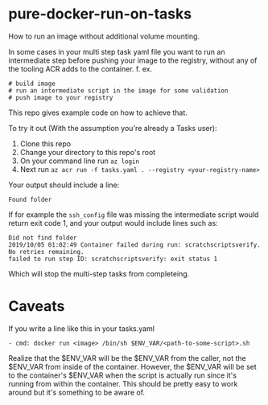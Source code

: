 # pure-docker-run-on-tasks
How to run an image without additional volume mounting.

In some cases in your multi step task yaml file you want to run an intermediate step before pushing your image to the registry, without any of the tooling ACR adds to the container. f. ex.

```
# build image
# run an intermediate script in the image for some validation
# push image to your registry
```

This repo gives example code on how to achieve that. 

To try it out (With the assumption you're already a Tasks user):

1) Clone this repo
2) Change your directory to this repo's root
3) On your command line run `az login`
4) Next run `az acr run -f tasks.yaml . --registry <your-registry-name>`

Your output should include a line:

`Found folder`

If for example the `ssh_config` file was missing the intermediate script would return exit code 1, and your output would include lines such as:

```
Did not find folder
2019/10/05 01:02:49 Container failed during run: scratchscriptsverify. No retries remaining.
failed to run step ID: scratchscriptsverify: exit status 1
```

Which will stop the multi-step tasks from completeing.

# Caveats

If you write a line like this in your tasks.yaml
```
- cmd: docker run <image> /bin/sh $ENV_VAR/<path-to-some-script>.sh
```
Realize that the $ENV_VAR will be the $ENV_VAR from the caller, not the $ENV_VAR from inside of the container. However, the $ENV_VAR will be set to the container's $ENV_VAR when the script is actually run since it's running from within the container. This should be pretty easy to work around but it's something to be aware of.
